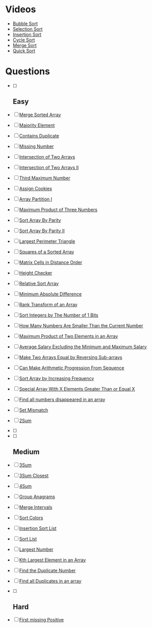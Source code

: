 # Videos
- [Bubble Sort](https://youtu.be/F5MZyqRp_IM)
- [Selection Sort](https://youtu.be/Nd4SCCIHFWk)
- [Insertion Sort](https://youtu.be/By_5-RRqVeE)
- [Cycle Sort](https://www.youtube.com/watch?v=JfinxytTYFQ&list=RDCMUCBGOUQHNNtNGcGzVq5rIXjw&start_radio=1&rv=JfinxytTYFQ&t=2)
- [Merge Sort](https://youtu.be/iKGAgWdgoRk)
- [Quick Sort](https://youtu.be/Z8svOqamag8)

# Questions

-[ ] ## Easy
-[ ] [Merge Sorted Array](https://leetcode.com/problems/merge-sorted-array/)
-[ ] [Majority Element](https://leetcode.com/problems/majority-element/)
-[ ] [Contains Duplicate](https://leetcode.com/problems/contains-duplicate/)
-[ ] [Missing Number](https://leetcode.com/problems/missing-number/)
-[ ] [Intersection of Two Arrays](https://leetcode.com/problems/intersection-of-two-arrays/)
-[ ] [Intersection of Two Arrays II](https://leetcode.com/problems/intersection-of-two-arrays-ii/)
-[ ] [Third Maximum Number](https://leetcode.com/problems/third-maximum-number/)
-[ ] [Assign Cookies](https://leetcode.com/problems/assign-cookies/)
-[ ] [Array Partition I](https://leetcode.com/problems/array-partition-i/)
-[ ] [Maximum Product of Three Numbers](https://leetcode.com/problems/maximum-product-of-three-numbers/)
-[ ] [Sort Array By Parity](https://leetcode.com/problems/sort-array-by-parity/)
-[ ] [Sort Array By Parity II](https://leetcode.com/problems/sort-array-by-parity-ii/)
-[ ] [Largest Perimeter Triangle](https://leetcode.com/problems/largest-perimeter-triangle/)
-[ ] [Squares of a Sorted Array](https://leetcode.com/problems/squares-of-a-sorted-array/)
-[ ] [Matrix Cells in Distance Order](https://leetcode.com/problems/matrix-cells-in-distance-order/)
-[ ] [Height Checker](https://leetcode.com/problems/height-checker/)
-[ ] [Relative Sort Array](https://leetcode.com/problems/relative-sort-array/)
-[ ] [Minimum Absolute Difference](https://leetcode.com/problems/minimum-absolute-difference/)
-[ ] [Rank Transform of an Array](https://leetcode.com/problems/rank-transform-of-an-array/)
-[ ] [Sort Integers by The Number of 1 Bits](https://leetcode.com/problems/sort-integers-by-the-number-of-1-bits/)
-[ ] [How Many Numbers Are Smaller Than the Current Number](https://leetcode.com/problems/how-many-numbers-are-smaller-than-the-current-number/)
-[ ] [Maximum Product of Two Elements in an Array](https://leetcode.com/problems/maximum-product-of-two-elements-in-an-array/)
-[ ] [Average Salary Excluding the Minimum and Maximum Salary](https://leetcode.com/problems/average-salary-excluding-the-minimum-and-maximum-salary/)
-[ ] [Make Two Arrays Equal by Reversing Sub-arrays](https://leetcode.com/problems/make-two-arrays-equal-by-reversing-sub-arrays/)
-[ ] [Can Make Arithmetic Progression From Sequence](https://leetcode.com/problems/can-make-arithmetic-progression-from-sequence/)
-[ ] [Sort Array by Increasing Frequency](https://leetcode.com/problems/sort-array-by-increasing-frequency/)
-[ ] [Special Array With X Elements Greater Than or Equal X](https://leetcode.com/problems/special-array-with-x-elements-greater-than-or-equal-x/)
-[ ] [Find all numbers disappeared in an array](https://leetcode.com/problems/find-all-numbers-disappeared-in-an-array/)
-[ ] [Set Mismatch](https://leetcode.com/problems/set-mismatch/)
-[ ] [2Sum](https://leetcode.com/problems/two-sum/)
-[ ] 
-[ ] ## Medium
-[ ] [3Sum](https://leetcode.com/problems/3sum/)
-[ ] [3Sum Closest](https://leetcode.com/problems/3sum-closest/)
-[ ] [4Sum](https://leetcode.com/problems/4sum/)
-[ ] [Group Anagrams](https://leetcode.com/problems/group-anagrams/)
-[ ] [Merge Intervals](https://leetcode.com/problems/merge-intervals/)
-[ ] [Sort Colors](https://leetcode.com/problems/sort-colors/)
-[ ] [Insertion Sort List](https://leetcode.com/problems/insertion-sort-list/)
-[ ] [Sort List](https://leetcode.com/problems/sort-list/)
-[ ] [Largest Number](https://leetcode.com/problems/largest-number/)
-[ ] [Kth Largest Element in an Array](https://leetcode.com/problems/kth-largest-element-in-an-array/)
-[ ] [Find the Duplicate Number](https://leetcode.com/problems/find-the-duplicate-number/)
-[ ] [Find all Duplicates in an array](https://leetcode.com/problems/find-all-duplicates-in-an-array/)
 
-[ ] ## Hard
-[ ] [First missing Positive](https://leetcode.com/problems/first-missing-positive/)
